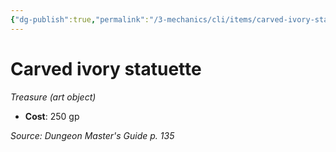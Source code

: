 ```yaml
---
{"dg-publish":true,"permalink":"/3-mechanics/cli/items/carved-ivory-statuette/","tags":["ttrpg-cli/compendium/src/5e/dmg","ttrpg-cli/item/gear/treasure-art-object","ttrpg-cli/item/rarity/none"],"noteIcon":""}
---
```


# Carved ivory statuette
*Treasure (art object)*  


- **Cost**: 250 gp

*Source: Dungeon Master's Guide p. 135*